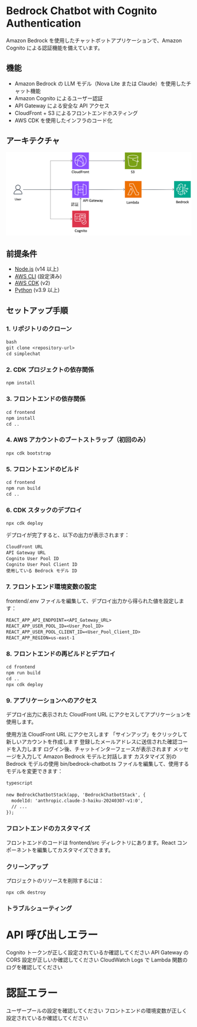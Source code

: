# Bedrock Chatbot with Cognito Authentication

Amazon Bedrock を使用したチャットボットアプリケーションで、Amazon Cognito による認証機能を備えています。

## 機能

- Amazon Bedrock の LLM モデル（Nova Lite または Claude）を使用したチャット機能
- Amazon Cognito によるユーザー認証
- API Gateway による安全な API アクセス
- CloudFront + S3 によるフロントエンドホスティング
- AWS CDK を使用したインフラのコード化

## アーキテクチャ

![Architecture Diagram](./architecture.png)

## 前提条件

- [Node.js](https://nodejs.org/) (v14 以上)
- [AWS CLI](https://aws.amazon.com/cli/) (設定済み)
- [AWS CDK](https://aws.amazon.com/cdk/) (v2)
- [Python](https://www.python.org/) (v3.9 以上)

## セットアップ手順

### 1. リポジトリのクローン

```
bash
git clone <repository-url>
cd simplechat
```

### 2. CDK プロジェクトの依存関係
```
npm install
```

### 3. フロントエンドの依存関係
```
cd frontend
npm install
cd ..
```


### 4. AWS アカウントのブートストラップ（初回のみ）
```
npx cdk bootstrap
```

### 5. フロントエンドのビルド 

```
cd frontend
npm run build
cd ..
```

### 6. CDK スタックのデプロイ
```
npx cdk deploy
```

デプロイが完了すると、以下の出力が表示されます：

```
CloudFront URL
API Gateway URL
Cognito User Pool ID
Cognito User Pool Client ID
使用している Bedrock モデル ID
```

### 7. フロントエンド環境変数の設定
frontend/.env ファイルを編集して、デプロイ出力から得られた値を設定します：
```
REACT_APP_API_ENDPOINT=<API_Gateway_URL>
REACT_APP_USER_POOL_ID=<User_Pool_ID>
REACT_APP_USER_POOL_CLIENT_ID=<User_Pool_Client_ID>
REACT_APP_REGION=us-east-1
```

### 8. フロントエンドの再ビルドとデプロイ
```
cd frontend
npm run build
cd ..
npx cdk deploy
```


### 9. アプリケーションへのアクセス
デプロイ出力に表示された CloudFront URL にアクセスしてアプリケーションを使用します。

使用方法
CloudFront URL にアクセスします
「サインアップ」をクリックして新しいアカウントを作成します
登録したメールアドレスに送信された確認コードを入力します
ログイン後、チャットインターフェースが表示されます
メッセージを入力して Amazon Bedrock モデルと対話します
カスタマイズ
別の Bedrock モデルの使用
bin/bedrock-chatbot.ts ファイルを編集して、使用するモデルを変更できます：

```
typescript 

new BedrockChatbotStack(app, 'BedrockChatbotStack', {
  modelId: 'anthropic.claude-3-haiku-20240307-v1:0',
  // ...
});
```

### フロントエンドのカスタマイズ
フロントエンドのコードは frontend/src ディレクトリにあります。React コンポーネントを編集してカスタマイズできます。

### クリーンアップ
プロジェクトのリソースを削除するには：

```
npx cdk destroy
```


### トラブルシューティング
# API 呼び出しエラー
Cognito トークンが正しく設定されているか確認してください
API Gateway の CORS 設定が正しいか確認してください
CloudWatch Logs で Lambda 関数のログを確認してください

# 認証エラー
ユーザープールの設定を確認してください
フロントエンドの環境変数が正しく設定されているか確認してください
